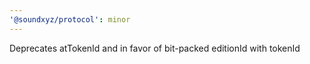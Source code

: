 ```yaml
---
'@soundxyz/protocol': minor
---
```


Deprecates atTokenId and in favor of bit-packed editionId with tokenId
